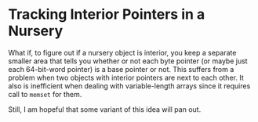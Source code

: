 # Tracking Interior Pointers in a Nursery

What if, to figure out if a nursery object is interior, you keep
a separate smaller area that tells you whether or not each byte pointer
(or maybe just each 64-bit-word pointer) is a base pointer or not.
This suffers from a problem when two objects with interior pointers
are next to each other. It also is inefficient when dealing with
variable-length arrays since it requires call to `memset` for them.

Still, I am hopeful that some variant of this idea will pan out.
